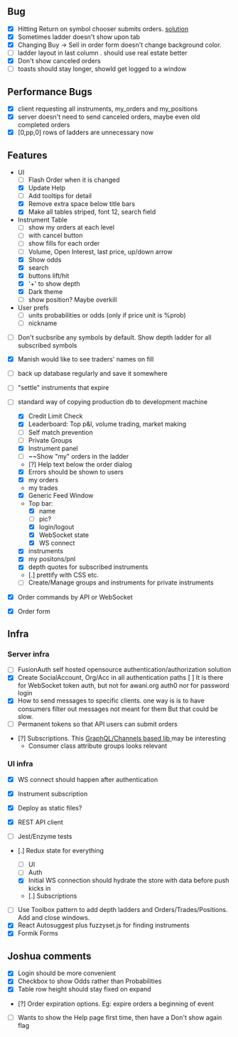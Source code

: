 ## Bug
- [x] Hitting Return on symbol chooser submits orders. [solution](https://stackoverflow.com/questions/4763638/enter-triggers-button-click)
- [x] Sometimes ladder doesn't show upon tab
- [x] Changing Buy -> Sell in order form doesn't change background color. 
- [ ] ladder layout in last column . should use real estate better
- [x] Don't show canceled orders
- [ ] toasts should stay longer, showld get logged to a window
## Performance Bugs
- [x] client requesting all instruments, my_orders and my_positions
- [x] server doesn't need to send canceled orders, maybe even old completed orders
- [x] [0,pp,0] rows of ladders are unnecessary now
## Features
- UI
  - [ ] Flash Order when it is changed
  - [x] Update Help
  - [ ] Add tooltips for detail
  - [x] Remove extra space below title bars
  - [x] Make all tables striped, font 12, search field
- Instrument Table
  + [ ] show my orders at each level
  + [ ] with cancel button
  + [ ] show fills for each order
  * [ ] Volume, Open Interest, last price, up/down arrow
  + [x] Show odds
  + [x] search
  + [x] buttons lift/hit
  + [x] '+' to show depth
  + [x] Dark theme
  + [ ] show position? Maybe overkill
- User prefs
  + [ ] units probabilities or odds (only if price unit is %prob)
  + [ ] nickname
- [ ] Don't sucbsribe any symbols by default. Show depth ladder for all subscribed symbols
- [x] Manish would like to see traders' names on fill
- [ ] back up database regularly and save it somewhere
- [ ] "settle" instruments that expire
- [ ] standard way of copying production db to development machine

  - [x] Credit Limit Check
  - [x] Leaderboard: Top p&l, volume trading, market making
  - [ ] Self match prevention
  - [ ] Private Groups
  - [x] Instrument panel
  - [ ] ~~Show "my" orders in the ladder
  - [?] Help text below the order dialog
  - [x] Errors should be shown to users
  - [x] my orders
  - my trades
  - [x] Generic Feed Window
  - Top bar:
    - [x] name
    - [ ] pic?
    - [x] login/logout
    - [x] WebSocket state
    - [x] WS connect
  - [x] instruments
  - [x] my positons/pnl
  - [x] depth quotes for subscribed instruments
  - [.] prettify with CSS etc.
  - [ ] Create/Manage groups and instruments for private instruments

- [x] Order commands by API or WebSocket

- [x] Order form 

## Infra


### Server infra

- [ ] FusionAuth self hosted opensource authentication/authorization solution
- [x] Create SocialAccount, Org/Acc in all authentication paths
  [ ] It is there for WebSocket token auth, but not for awani.org auth0 nor for password login
- [x] How to send messages to specific clients. one way is
  is to have consumers filter out messages not meant for them
  But that could be slow. 
- [ ] Permanent tokens so that API users can submit orders
- [?] Subscriptions. This [GraphQL/Channels based lib ](https://github.com/eamigo86/graphene-django-subscriptions) may be interesting
  + Consumer class attribute groups looks relevant

### UI infra

- [x] WS connect should happen after authentication
- [x] Instrument subscription
- [x] Deploy as static files? 
- [x] REST API client

- [ ] Jest/Enzyme tests 
- [.] Redux state for everything

  - [ ] UI
  - [ ] Auth
  - [x] Initial WS connection should hydrate the store with data before push kicks in
  - [.] Subscriptions

- [ ] Use Toolbox pattern to add depth ladders and Orders/Trades/Positions. Add and close windows.
- [x] React Autosuggest plus fuzzyset.js  for finding instruments
- [x] Formik Forms

## Joshua comments
  - [x] Login should be more convenient
  - [x] Checkbox to show Odds rather than Probabilities
  - [x] Table row height should stay fixed on expand
  - [?] Order expiration options. Eg: expire orders a beginning of event
  - [ ] Wants to show the Help page first time, then have a Don't show again flag
